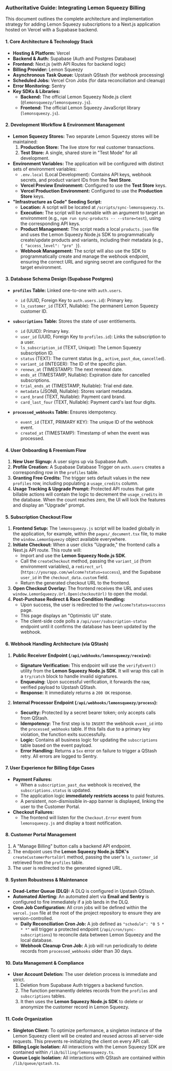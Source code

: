 ### **Authoritative Guide: Integrating Lemon Squeezy Billing**

This document outlines the complete architecture and implementation strategy for adding Lemon Squeezy subscriptions to a Next.js application hosted on Vercel with a Supabase backend.

#### **1. Core Architecture & Technology Stack**

- **Hosting & Platform:** Vercel
- **Backend & Auth:** Supabase (Auth and Postgres Database)
- **Frontend:** Next.js (with API Routes for backend logic)
- **Billing Provider:** Lemon Squeezy
- **Asynchronous Task Queue:** Upstash QStash (for webhook processing)
- **Scheduled Jobs:** Vercel Cron Jobs (for data reconciliation and cleanup)
- **Error Monitoring:** Sentry
- **Key SDKs & Libraries:**
  - **Backend:** The official Lemon Squeezy Node.js client (`@lemonsqueezy/lemonsqueezy.js`).
  - **Frontend:** The official Lemon Squeezy JavaScript library (`lemonsqueezy.js`).

#### **2. Development Workflow & Environment Management**

- **Lemon Squeezy Stores:** Two separate Lemon Squeezy stores will be maintained:
  1.  **Production Store:** The live store for real customer transactions.
  2.  **Test Store:** A single, shared store in "Test Mode" for all development.
- **Environment Variables:** The application will be configured with distinct sets of environment variables:
  - `.env.local` (Local Development): Contains API keys, webhook secrets, and product variant IDs from the **Test Store**.
  - **Vercel Preview Environment:** Configured to use the **Test Store** keys.
  - **Vercel Production Environment:** Configured to use the **Production Store** keys.
- **"Infrastructure as Code" Seeding Script:**
  - **Location:** A script will be located at `/scripts/sync-lemonsqueezy.ts`.
  - **Execution:** The script will be runnable with an argument to target an environment (e.g., `npm run sync-products -- --store=test`), using the corresponding API keys.
  - **Product Management:** The script reads a local `products.json` file and uses the Lemon Squeezy Node.js SDK to programmatically create/update products and variants, including their metadata (e.g., `{ "access_level": "pro" }`).
  - **Webhook Management:** The script will also use the SDK to programmatically create and manage the webhook endpoint, ensuring the correct URL and signing secret are configured for the target environment.

#### **3. Database Schema Design (Supabase Postgres)**

- **`profiles` Table:** Linked one-to-one with `auth.users`.
  - `id` (UUID, Foreign Key to `auth.users.id`): Primary key.
  - `ls_customer_id` (TEXT, Nullable): The permanent Lemon Squeezy customer ID.

- **`subscriptions` Table:** Stores the state of user entitlements.
  - `id` (UUID): Primary key.
  - `user_id` (UUID, Foreign Key to `profiles.id`): Links the subscription to a user.
  - `ls_subscription_id` (TEXT, Unique): The Lemon Squeezy subscription ID.
  - `status` (TEXT): The current status (e.g., `active`, `past_due`, `cancelled`).
  - `variant_id` (INTEGER): The ID of the specific plan.
  - `renews_at` (TIMESTAMP): The next renewal date.
  - `ends_at` (TIMESTAMP, Nullable): Expiration date for cancelled subscriptions.
  - `trial_ends_at` (TIMESTAMP, Nullable): Trial end date.
  - `metadata` (JSONB, Nullable): Stores variant metadata.
  - `card_brand` (TEXT, Nullable): Payment card brand.
  - `card_last_four` (TEXT, Nullable): Payment card's last four digits.

- **`processed_webhooks` Table:** Ensures idempotency.
  - `event_id` (TEXT, PRIMARY KEY): The unique ID of the webhook event.
  - `created_at` (TIMESTAMP): Timestamp of when the event was processed.

#### **4. User Onboarding & Freemium Flow**

1.  **New User Signup:** A user signs up via Supabase Auth.
2.  **Profile Creation:** A Supabase Database Trigger on `auth.users` creates a corresponding row in the `profiles` table.
3.  **Granting Free Credits:** The trigger sets default values in the new `profiles` row, including populating a `usage_credits` column.
4.  **Usage Tracking & Upgrade Prompt:** Protected API routes that gate billable actions will contain the logic to decrement the `usage_credits` in the database. When the count reaches zero, the UI will lock the features and display an "Upgrade" prompt.

#### **5. Subscription Checkout Flow**

1.  **Frontend Setup:** The `lemonsqueezy.js` script will be loaded globally in the application, for example, within the `pages/_document.tsx` file, to make the `window.LemonSqueezy` object available everywhere.
2.  **Initiate Checkout:** When a user clicks "Upgrade," the frontend calls a Next.js API route. This route will:
    - Import and use the **Lemon Squeezy Node.js SDK**.
    - Call the `createCheckout` method, passing the `variant_id` (from environment variables), a `redirect_url` (`https://yourapp.com/welcome?status=success`), and the Supabase `user_id` in the `checkout_data.custom` field.
    - Return the generated checkout URL to the frontend.
3.  **Open Checkout Overlay:** The frontend receives the URL and uses `window.LemonSqueezy.Url.Open(checkoutUrl)` to open the modal.
4.  **Post-Purchase Redirect & Race Condition Handling:**
    - Upon success, the user is redirected to the `/welcome?status=success` page.
    - This page displays an "Optimistic UI" state.
    - The client-side code polls a `/api/user/subscription-status` endpoint until it confirms the database has been updated by the webhook.

#### **6. Webhook Handling Architecture (via QStash)**

1.  **Public Receiver Endpoint (`/api/webhooks/lemonsqueezy/receive`):**
    - **Signature Verification:** This endpoint will use the `verifyEvent()` utility from the **Lemon Squeezy Node.js SDK**. It will wrap this call in a `try/catch` block to handle invalid signatures.
    - **Enqueuing:** Upon successful verification, it forwards the raw, verified payload to Upstash QStash.
    - **Response:** It immediately returns a `200 OK` response.

2.  **Internal Processor Endpoint (`/api/webhooks/lemonsqueezy/process`):**
    - **Security:** Protected by a secret bearer token; only accepts calls from QStash.
    - **Idempotency:** The first step is to `INSERT` the webhook `event_id` into the `processed_webhooks` table. If this fails due to a primary key violation, the function exits successfully.
    - **Logic:** Contains all business logic for updating the `subscriptions` table based on the event payload.
    - **Error Handling:** Returns a `5xx` error on failure to trigger a QStash retry. All errors are logged to Sentry.

#### **7. User Experience for Billing Edge Cases**

- **Payment Failures:**
  - When a `subscription_past_due` webhook is received, the `subscriptions.status` is updated.
  - The application logic **immediately restricts access** to paid features.
  - A persistent, non-dismissible in-app banner is displayed, linking the user to the Customer Portal.
- **Checkout Failures:**
  - The frontend will listen for the `Checkout.Error` event from `lemonsqueezy.js` and display a toast notification.

#### **8. Customer Portal Management**

1.  A "Manage Billing" button calls a backend API endpoint.
2.  The endpoint uses the **Lemon Squeezy Node.js SDK's** `createCustomerPortalUrl` method, passing the user's `ls_customer_id` retrieved from the `profiles` table.
3.  The user is redirected to the generated signed URL.

#### **9. System Robustness & Maintenance**

- **Dead-Letter Queue (DLQ):** A DLQ is configured in Upstash QStash.
- **Automated Alerting:** An automated alert via **Email and Sentry** is configured to fire immediately if a job lands in the DLQ.
- **Cron Job Configuration:** All cron jobs will be defined within the `vercel.json` file at the root of the project repository to ensure they are version-controlled.
  - **Daily Reconciliation Cron Job:** A job defined as `"schedule": "0 5 * * *"` will trigger a protected endpoint (`/api/cron/sync-subscriptions`) to reconcile data between Lemon Squeezy and the local database.
  - **Webhook Cleanup Cron Job:** A job will run periodically to delete records from `processed_webhooks` older than 30 days.

#### **10. Data Management & Compliance**

- **User Account Deletion:** The user deletion process is immediate and strict.
  1.  Deletion from Supabase Auth triggers a backend function.
  2.  The function permanently deletes records from the `profiles` and `subscriptions` tables.
  3.  It then uses the **Lemon Squeezy Node.js SDK** to delete or anonymize the customer record in Lemon Squeezy.

#### **11. Code Organization**

- **Singleton Client:** To optimize performance, a singleton instance of the Lemon Squeezy client will be created and reused across all server-side requests. This prevents re-initializing the client on every API call.
- **Billing Logic Isolation:** All interactions with the Lemon Squeezy SDK are contained within `/lib/billing/lemonsqueezy.ts`.
- **Queue Logic Isolation:** All interactions with QStash are contained within `/lib/queue/qstash.ts`.
